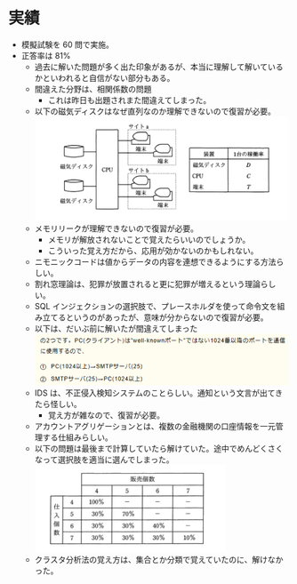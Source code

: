 # 実績

- 模擬試験を 60 問で実施。
- 正答率は 81%
  - 過去に解いた問題が多く出た印象があるが、本当に理解して解いているかといわれると自信がない部分もある。
  - 間違えた分野は、相関係数の問題
    - これは昨日も出題されまた間違えてしまった。
  - 以下の磁気ディスクはなぜ直列なのか理解できないので復習が必要。
    ![alt text](image/image.png)
  - メモリリークが理解できないので復習が必要。
    - メモリが解放されないことで覚えたらいいのでしょうか。
    - こういった覚え方だから、応用が効かないのかもしれない。
  - ニモニックコードは値からデータの内容を連想できるようにする方法らしい。
  - 割れ窓理論は、犯罪が放置されると更に犯罪が増えるという理論らしい。
  - SQL インジェクションの選択肢で、プレースホルダを使って命令文を組み立てるというのがあったが、意味が分からないので復習が必要。
  - 以下は、だいぶ前に解いたが間違えてしまった
    ![alt text](image/image-1.png)
  - IDS は、不正侵入検知システムのことらしい。通知という文言が出てきたら怪しい。
    - 覚え方が雑なので、復習が必要。
  - アカウントアグリゲーションとは、複数の金融機関の口座情報を一元管理する仕組みらしい。
  - 以下の問題は最後まで計算していたら解けていた。途中でめんどくさくなって選択肢を適当に選んでしまった。
    ![alt text](image/image-2.png)
  - クラスタ分析法の覚え方は、集合とか分類で覚えていたのに、解けなかった。
